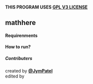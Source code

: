 #### THIS PROGRAM USES [GPL V3 LICENSE](../../LICENSE)

## mathhere

#### Requirenments

#### How to run?

##### Contributers
created by [**@JymPatel**]()  
edited by 

